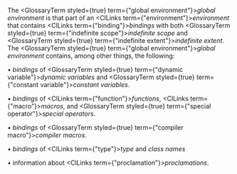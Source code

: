  



The <GlossaryTerm styled={true} term={"global environment"}><i>global environment</i></GlossaryTerm> is that part of an <ClLinks  term={"environment"}><i>environment</i></ClLinks> that contains <ClLinks  term={"binding"}><i>bindings</i></ClLinks> with both <GlossaryTerm styled={true} term={"indefinite scope"}><i>indefinite scope</i></GlossaryTerm> and <GlossaryTerm styled={true} term={"indefinite extent"}><i>indefinite extent</i></GlossaryTerm>. The <GlossaryTerm styled={true} term={"global environment"}><i>global environment</i></GlossaryTerm> contains, among other things, the following: 



*• bindings* of <GlossaryTerm styled={true} term={"dynamic variable"}><i>dynamic variables</i></GlossaryTerm> and <GlossaryTerm styled={true} term={"constant variable"}><i>constant variables</i></GlossaryTerm>. 



*• bindings* of <ClLinks  term={"function"}><i>functions</i></ClLinks>, <ClLinks  term={"macro"}><i>macros</i></ClLinks>, and <GlossaryTerm styled={true} term={"special operator"}><i>special operators</i></GlossaryTerm>. 



*• bindings* of <GlossaryTerm styled={true} term={"compiler macro"}><i>compiler macros</i></GlossaryTerm>. 



*• bindings* of <ClLinks  term={"type"}><i>type</i></ClLinks> and *class names* 



*•* information about <ClLinks  term={"proclamation"}><i>proclamations</i></ClLinks>.  







